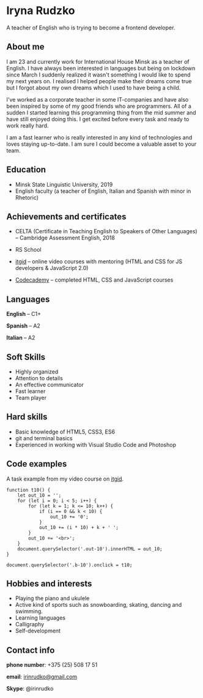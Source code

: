 # Iryna Rudzko

A teacher of English who is trying to become a frontend developer.

## About me
I am 23 and currently work for International House Minsk as a teacher of English. I have always been interested in languages but being on lockdown since March I suddenly realized it wasn't something I would like to spend my next years on. I realised I helped people make their dreams come true but I forgot about my own dreams which I used to have being a child.

I've worked as a corporate teacher in some IT-companies and have also been inspired by some of my good friends who are programmers. All of a sudden I started learning this programming thing from the mid summer and have still enjoyed doing this. I get excited before every task and ready to work really hard. 

I am a fast learner who is really interested in any kind of technologies and loves staying up-to-date. I am sure I could become a valuable asset to your team.

## Education
* Minsk State Linguistic University, 2019
 * English faculty (a teacher of English, Italian and Spanish with minor in Rhetoric)

## Achievements and certificates
* CELTA (Certificate in Teaching English to Speakers of Other Languages) – Cambridge Assessment English, 2018

* RS School
* [itgid](http://itgid.info/) – online video courses with mentoring (HTML and CSS for JS developers & JavaScript 2.0)
* [Codecademy](https://www.codecademy.com/) – completed HTML, CSS and JavaScript courses

## Languages 
**English** – C1+

**Spanish** – A2

**Italian** – A2

## Soft Skills
* Highly organized
* Attention to details
* An effective communicator
* Fast learner
* Team player

## Hard skills
* Basic knowledge of HTML5, CSS3, ES6
* git and terminal basics
* Experienced in working with Visual Studio Code and Photoshop

## Code examples
A task example from my video course on [itgid](http://itgid.info/).
```
function t10() {
    let out_10 = '';
    for (let i = 0; i < 5; i++) {
        for (let k = 1; k <= 10; k++) {
            if (i == 0 && k < 10) {
                out_10 += '0';
            }
            out_10 += (i * 10) + k + ' ';
        }
        out_10 += '<br>';
    }
    document.querySelector('.out-10').innerHTML = out_10;
}

document.querySelector('.b-10').onclick = t10;
```

## Hobbies and interests
* Playing the piano and ukulele
* Active kind of sports such as snowboarding, skating, dancing and swimming.
* Learning languages
* Calligraphy
* Self-development

## Contact info
**phone number**: +375 (25) 508 17 51

**email**: irinrudko@gmail.com

**Skype**: @irinrudko
